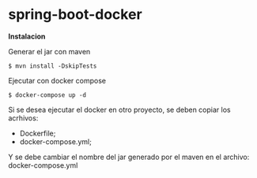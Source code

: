 # spring-boot-docker

**Instalacion**

Generar el jar con maven

`$ mvn install -DskipTests`

Ejecutar con docker compose

`$ docker-compose up -d`

Si se desea ejecutar el docker en otro proyecto, se deben copiar los acrhivos:

- Dockerfile;
- docker-compose.yml;

Y se debe cambiar el nombre del jar generado por el maven en el archivo: docker-compose.yml
 